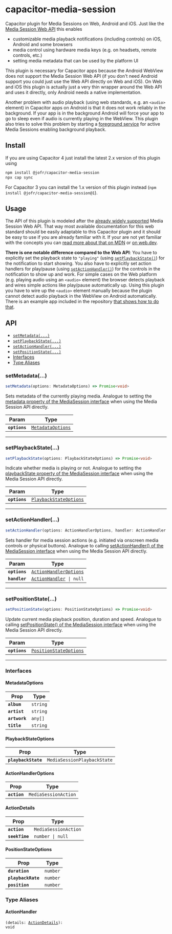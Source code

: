# capacitor-media-session

Capacitor plugin for Media Sessions on Web, Android and iOS. Just like the [Media Session Web API](https://w3c.github.io/mediasession/) this enables
- customizable media playback notifications (including controls) on iOS, Android and some browsers
- media control using hardware media keys (e.g. on headsets, remote controls, etc.)
- setting media metadata that can be used by the platform UI

This plugin is necessary for Capacitor apps because the Android WebView does not support the Media Session Web API (if you don't need Android support you could just use the Web API directly on Web and iOS). On Web and iOS this plugin is actually just a very thin wrapper around the Web API and uses it directly, only Android needs a native implementation.

Another problem with audio playback (using web standards, e.g. an `<audio>` element) in Capacitor apps on Android is that it does not work reliably in the background. If your app is in the background Android will force your app to go to sleep even if audio is currently playing in the WebView. This plugin also tries to solve this problem by starting a [foreground service](https://developer.android.com/guide/components/foreground-services) for active Media Sessions enabling background playback.

## Install

If you are using Capacitor 4 just install the latest 2.x version of this plugin using

```bash
npm install @jofr/capacitor-media-session
npx cap sync
```

For Capacitor 3 you can install the 1.x version of this plugin instead (`npm install @jofr/capacitor-media-session@1`).

## Usage

The API of this plugin is modeled after the [already widely supported](https://developer.mozilla.org/en-US/docs/Web/API/Media_Session_API#browser_compatibility) Media Session Web API. That way most available documentation for this web standard should be easily adaptable to this Capacitor plugin and it should be easy to use if you are already familiar with it. If your are not yet familiar with the concepts you can [read more about that on MDN](https://developer.mozilla.org/en-US/docs/Web/API/Media_Session_API) or [on web.dev](https://web.dev/media-session/).

__There is one notable difference compared to the Web API__: You have to explicitly set the playback state to `"playing"` (using [`setPlaybackState()`](#setplaybackstate)) for the notification to start showing. You also have to explicitly set action handlers for play/pause (using [`setActionHandler()`](#setactionhandler)) for the controls in the notification to show up and work. For simple cases on the Web platform (e.g. playing audio using an `<audio>` element) the browser detects playback and wires simple actions like play/pause automatically up. Using this plugin you have to wire up the `<audio>` element manually because the plugin cannot detect audio playback in the WebView on Android automatically. There is an example app included in the repository [that shows how to do that](https://github.com/jofr/capacitor-media-session/blob/main/example/src/js/media-session.js).

## API

<docgen-index>

* [`setMetadata(...)`](#setmetadata)
* [`setPlaybackState(...)`](#setplaybackstate)
* [`setActionHandler(...)`](#setactionhandler)
* [`setPositionState(...)`](#setpositionstate)
* [Interfaces](#interfaces)
* [Type Aliases](#type-aliases)

</docgen-index>

<docgen-api>
<!--Update the source file JSDoc comments and rerun docgen to update the docs below-->

### setMetadata(...)

```typescript
setMetadata(options: MetadataOptions) => Promise<void>
```

Sets metadata of the currently playing media. Analogue to setting the
[metadata property of the MediaSession
interface](https://developer.mozilla.org/en-US/docs/Web/API/MediaSession/metadata)
when using the Media Session API directly.

| Param         | Type                                                        |
| ------------- | ----------------------------------------------------------- |
| **`options`** | <code><a href="#metadataoptions">MetadataOptions</a></code> |

--------------------


### setPlaybackState(...)

```typescript
setPlaybackState(options: PlaybackStateOptions) => Promise<void>
```

Indicate whether media is playing or not. Analogue to setting the
[playbackState property of the MediaSession
interface](https://developer.mozilla.org/en-US/docs/Web/API/MediaSession/playbackState)
when using the Media Session API directly.

| Param         | Type                                                                  |
| ------------- | --------------------------------------------------------------------- |
| **`options`** | <code><a href="#playbackstateoptions">PlaybackStateOptions</a></code> |

--------------------


### setActionHandler(...)

```typescript
setActionHandler(options: ActionHandlerOptions, handler: ActionHandler | null) => Promise<void>
```

Sets handler for media session actions (e.g. initiated via onscreen media
controls or physical buttons). Analogue to calling [setActionHandler() of
the MediaSession
interface](https://developer.mozilla.org/en-US/docs/Web/API/MediaSession/setActionHandler)
when using the Media Session API directly.

| Param         | Type                                                                  |
| ------------- | --------------------------------------------------------------------- |
| **`options`** | <code><a href="#actionhandleroptions">ActionHandlerOptions</a></code> |
| **`handler`** | <code><a href="#actionhandler">ActionHandler</a> \| null</code>       |

--------------------


### setPositionState(...)

```typescript
setPositionState(options: PositionStateOptions) => Promise<void>
```

Update current media playback position, duration and speed. Analogue to
calling [setPositionState() of the MediaSession
interface](https://developer.mozilla.org/en-US/docs/Web/API/MediaSession/setPositionState)
when using the Media Session API directly.

| Param         | Type                                                                  |
| ------------- | --------------------------------------------------------------------- |
| **`options`** | <code><a href="#positionstateoptions">PositionStateOptions</a></code> |

--------------------


### Interfaces


#### MetadataOptions

| Prop          | Type                |
| ------------- | ------------------- |
| **`album`**   | <code>string</code> |
| **`artist`**  | <code>string</code> |
| **`artwork`** | <code>any[]</code>  |
| **`title`**   | <code>string</code> |


#### PlaybackStateOptions

| Prop                | Type                                   |
| ------------------- | -------------------------------------- |
| **`playbackState`** | <code>MediaSessionPlaybackState</code> |


#### ActionHandlerOptions

| Prop         | Type                            |
| ------------ | ------------------------------- |
| **`action`** | <code>MediaSessionAction</code> |


#### ActionDetails

| Prop           | Type                            |
| -------------- | ------------------------------- |
| **`action`**   | <code>MediaSessionAction</code> |
| **`seekTime`** | <code>number \| null</code>     |


#### PositionStateOptions

| Prop               | Type                |
| ------------------ | ------------------- |
| **`duration`**     | <code>number</code> |
| **`playbackRate`** | <code>number</code> |
| **`position`**     | <code>number</code> |


### Type Aliases


#### ActionHandler

<code>(details: <a href="#actiondetails">ActionDetails</a>): void</code>

</docgen-api>
